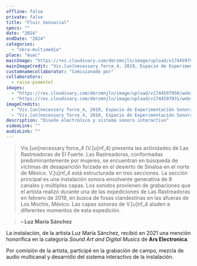 ```yaml
---
offline: false
private: false
title: "Fluir Sensorial"
specs: ""
date: "2024"
endDate: "2024"
categories: 
  - "obra-multimedia"
place: "muac"
mainImage: "https://res.cloudinary.com/dmrzmnjln/image/upload/v1744597931/website/projects/comision-produccion-obra/pecrkktxt4ipzjxcgzgt.jpg"
mainImageCredit: "Vis.[un]necessary force_4, 2019, Espacio de Experimentación Sonora, Museo Universitario de Arte Contemporáneo, México. Fotografía por Josué Martínez."
customnamecollaborator: "Comisionado por"
collaborators:
  - raisa-pimentel
images:
  - "https://res.cloudinary.com/dmrzmnjln/image/upload/v1744597950/website/projects/comision-produccion-obra/svmkoxhdgbyjh8mpirks.png"
  - "https://res.cloudinary.com/dmrzmnjln/image/upload/v1744597931/website/projects/comision-produccion-obra/afpjv8rs5k9xghanrhhs.jpg"
imageCredits:
  - "Vis.[un]necessary force_4, 2019, Espacio de Experimentación Sonora, Museo Universitario de Arte Contemporáneo, México. Fotografía por Josué Martínez."
  - "Vis.[un]necessary force_4, 2019, Espacio de Experimentación Sonora, Museo Universitario de Arte Contemporáneo, México. Cortesía MUAC."
description: "Diseño electrónico y sistema sonoro interactivo"
videoLink: "" 
audioLink: ""  
---
```


> Vis.[un]necessary force_4 (V.[u]nf_4) presenta las actividades de Las Rastreadoras de El Fuerte. Las Rastreadoras, conformadas predominantemente por mujeres, se encuentran en búsqueda de víctimas de desaparición forzada en el desierto de Sinaloa en el norte de México. V.[u]nf_4 está estructurada en tres secciones. La sección principal es una instalación sonora envolvente generativa de 8 canales y múltiples capas. Los sonidos provienen de grabaciones que el artista realizó durante una de las expediciones de Las Rastreadoras en febrero de 2019, en busca de fosas clandestinas en las afueras de Los Mochis, México. Las capas sonoras de V.[u]nf_4 aluden a diferentes momentos de esta expedición.  

> **– Luz María Sánchez**

La instalación, de la artista Luz María Sánchez, recibió en 2021 una mención honorífica en la categoría *Sound Art and Digital Musics* de **Ars Electronica**.

Por comisión de la artista, participé en la grabación de campo, mezcla de audio multicanal y desarrollo del sistema interactivo de la instalación.